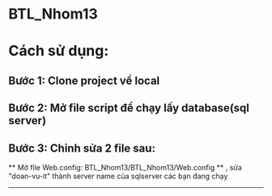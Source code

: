 # BTL_Nhom13
# Cách sử dụng:
## Bước 1: Clone project về local
## Bước 2: Mở file script để chạy lấy database(sql server)
## Bước 3: Chỉnh sửa 2 file sau:
** Mở file Web.config:  BTL_Nhom13/BTL_Nhom13/Web.config  ** , sửa "doan-vu-it" thành server name của sqlserver các bạn đang chạy
** **
